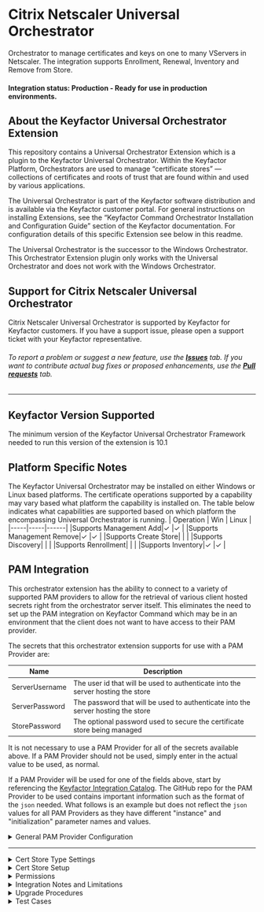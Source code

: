 # Citrix Netscaler Universal Orchestrator

Orchestrator to manage certificates and keys on one to many VServers in Netscaler.  The integration supports Enrollment, Renewal, Inventory and Remove from Store.

#### Integration status: Production - Ready for use in production environments.


## About the Keyfactor Universal Orchestrator Extension

This repository contains a Universal Orchestrator Extension which is a plugin to the Keyfactor Universal Orchestrator. Within the Keyfactor Platform, Orchestrators are used to manage “certificate stores” &mdash; collections of certificates and roots of trust that are found within and used by various applications.

The Universal Orchestrator is part of the Keyfactor software distribution and is available via the Keyfactor customer portal. For general instructions on installing Extensions, see the “Keyfactor Command Orchestrator Installation and Configuration Guide” section of the Keyfactor documentation. For configuration details of this specific Extension see below in this readme.

The Universal Orchestrator is the successor to the Windows Orchestrator. This Orchestrator Extension plugin only works with the Universal Orchestrator and does not work with the Windows Orchestrator.




## Support for Citrix Netscaler Universal Orchestrator

Citrix Netscaler Universal Orchestrator is supported by Keyfactor for Keyfactor customers. If you have a support issue, please open a support ticket with your Keyfactor representative.

###### To report a problem or suggest a new feature, use the **[Issues](../../issues)** tab. If you want to contribute actual bug fixes or proposed enhancements, use the **[Pull requests](../../pulls)** tab.



---




## Keyfactor Version Supported

The minimum version of the Keyfactor Universal Orchestrator Framework needed to run this version of the extension is 10.1

## Platform Specific Notes

The Keyfactor Universal Orchestrator may be installed on either Windows or Linux based platforms. The certificate operations supported by a capability may vary based what platform the capability is installed on. The table below indicates what capabilities are supported based on which platform the encompassing Universal Orchestrator is running.
| Operation | Win | Linux |
|-----|-----|------|
|Supports Management Add|&check; |&check; |
|Supports Management Remove|&check; |&check; |
|Supports Create Store|  |  |
|Supports Discovery|  |  |
|Supports Renrollment|  |  |
|Supports Inventory|&check; |&check; |


## PAM Integration

This orchestrator extension has the ability to connect to a variety of supported PAM providers to allow for the retrieval of various client hosted secrets right from the orchestrator server itself.  This eliminates the need to set up the PAM integration on Keyfactor Command which may be in an environment that the client does not want to have access to their PAM provider.

The secrets that this orchestrator extension supports for use with a PAM Provider are:

|Name|Description|
|----|-----------|
|ServerUsername|The user id that will be used to authenticate into the server hosting the store|
|ServerPassword|The password that will be used to authenticate into the server hosting the store|
|StorePassword|The optional password used to secure the certificate store being managed|

It is not necessary to use a PAM Provider for all of the secrets available above. If a PAM Provider should not be used, simply enter in the actual value to be used, as normal.

If a PAM Provider will be used for one of the fields above, start by referencing the [Keyfactor Integration Catalog](https://keyfactor.github.io/integrations-catalog/content/pam). The GitHub repo for the PAM Provider to be used contains important information such as the format of the `json` needed. What follows is an example but does not reflect the `json` values for all PAM Providers as they have different "instance" and "initialization" parameter names and values.

<details><summary>General PAM Provider Configuration</summary>
<p>



### Example PAM Provider Setup

To use a PAM Provider to resolve a field, in this example the __Server Password__ will be resolved by the `Hashicorp-Vault` provider, first install the PAM Provider extension from the [Keyfactor Integration Catalog](https://keyfactor.github.io/integrations-catalog/content/pam) on the Universal Orchestrator.

Next, complete configuration of the PAM Provider on the UO by editing the `manifest.json` of the __PAM Provider__ (e.g. located at extensions/Hashicorp-Vault/manifest.json). The "initialization" parameters need to be entered here:

~~~ json
  "Keyfactor:PAMProviders:Hashicorp-Vault:InitializationInfo": {
    "Host": "http://127.0.0.1:8200",
    "Path": "v1/secret/data",
    "Token": "xxxxxx"
  }
~~~

After these values are entered, the Orchestrator needs to be restarted to pick up the configuration. Now the PAM Provider can be used on other Orchestrator Extensions.

### Use the PAM Provider
With the PAM Provider configured as an extenion on the UO, a `json` object can be passed instead of an actual value to resolve the field with a PAM Provider. Consult the [Keyfactor Integration Catalog](https://keyfactor.github.io/integrations-catalog/content/pam) for the specific format of the `json` object.

To have the __Server Password__ field resolved by the `Hashicorp-Vault` provider, the corresponding `json` object from the `Hashicorp-Vault` extension needs to be copied and filed in with the correct information:

~~~ json
{"Secret":"my-kv-secret","Key":"myServerPassword"}
~~~

This text would be entered in as the value for the __Server Password__, instead of entering in the actual password. The Orchestrator will attempt to use the PAM Provider to retrieve the __Server Password__. If PAM should not be used, just directly enter in the value for the field.
</p>
</details> 




---


<details>
  <summary>Cert Store Type Settings</summary>
<br />

![](Images/CertStoreTypeSettings.gif)

**Basic Settings**

CONFIG ELEMENT	| DESCRIPTION
------------------|------------------
Name	|A descriptive name for the extension.  Example:  CitrixAdc
Short Name	|The short name that identifies the registered functionality of the orchestrator. Must be CitrixAdc.
Custom Capability|Store type name orchestrator will register with. Uncheck This
Job Types	|Inventory (Checked), check the additional checkboxes: Add, Remove
General Settings|Needs Server - Checked<br>Blueprint Allowed - Unchecked<br>Uses PowerShell - Unchecked
Requires Store Password	|Determines if a store password is required when configuring an individual store.  This must be unchecked.
Supports Entry Password	|Determined if an individual entry within a store can have a password.  This must be unchecked.

**Advanced Settings**

CONFIG ELEMENT	| DESCRIPTION
------------------|------------------
Store Path Type	|Determines what restrictions are applied to the store path field when configuring a new store.  Select Freeform
Supports Custom Alias	|Determines if an individual entry within a store can have a custom Alias.  This must be Required.
Private Keys	|This determines if Keyfactor can send the private key associated with a certificate to the store.  This is required since Citrix ADC will need the private key material to establish TLS connections.
PFX Password Style	|This determines how the platform generate passwords to protect a PFX enrollment job that is delivered to the store.  This can be either Default (system generated) or Custom (user determined).

**Custom Fields**

Parameter Name|Display Name|Parameter Type|Default Value|Required|Description
---|---|---|---|---|---
ServerUsername|Server Username|Secret||No|The username to log into the Server
ServerPassword|Server Password|Secret||No|The password that matches the username to log into the Server
ServerUseSsl|Use SSL|Bool|True|Yes|Determine whether the server uses SSL or not

**Custom Fields**

Parameter Name|Display Name|Parameter Type|Default Value|Required When
---|---|---|---|---
virtualServerName|Virtual Server Name|String| |Leave All Unchecked
sniCert|SNI Cert|String|false|Adding Entry


#### STORE TYPE ENTRY PARAMS
CONFIG ELEMENT	| DESCRIPTION
------------------|------------------
Virtual Server	| When Enrolling, this can be a single or comma separated list of VServers in Netscaler to replace.
Key Pair| When Enrolling, this is the name of the Certificate that will be installed on Netscaler

</details>

<details>
  <summary>Cert Store Setup</summary>
<br />

![](Images/CertStore.gif)

#### STORE CONFIG
CONFIG ELEMENT	| DESCRIPTION
------------------|------------------
Client Machine	| This is the IP Address of the Netscaler Appliance.
Store Path| This is the path of the Netscaler Appliance.  /nsconfig/ssl/.
User| This is the user that will be authenticated against the Netscaler Appliance
Password| This is the password that will be authenticated against the Netscaler Appliance
Use SSL| This should be set to True in Production when there is a valid certificate.
Inventory Schedule| Set this for the appropriate inventory interval needed.

</details>

<details>
  <summary>Permissions</summary>
<br />

The Netscaler user needs permission to perform the following API calls:

API Endpoint|Methods
---|---
/nitro/v1/config/login|post
/nitro/v1/config/lbvserver| get
/nitro/v1/config/sslcertkey| get, update, add, delete
/nitro/v1/config/sslcertkey_service_binding| get, update, add, delete
/nitro/v1/config/systemfile| get, add, delete

</details>

<details>
  <summary>Integration Notes and Limitations</summary>
<br />


* Direct PFX Binding Inventory
	* In Netscaler you can directly Bind a Pfx file to a Virtual Server.  Keyfactor cannot inventory these because it does not have access to the password.  The recommended way to Import PFX Files in Netscaler is descibed in this [Netscaler Documentation](https://docs.netscaler.com/en-us/citrix-adc/12-1/ssl/ssl-certificates/export-existing-certs-keys.html#convert-ssl-certificates-for-import-or-export)

* Sepcifiy Multiple VServers and Sni Flags
	* When Binding to Multiple VServers and using Multiple SniFlags, you have to use a comma separated list of values as descibed in Test Case 13 in the Test Cases Section.  This will change in future version so each binding is a store in Keyfactor.

* Down Time When Replacing Certs
	* The orchestrator uses [Netscaler recommended methods](https://docs.netscaler.com/en-us/citrix-adc/12-1/ssl/ssl-certificates/add-group-certs.html) to replace bound certs which creates a sub second blip of downtime.  There is currently no way around this if you want readable keypair names.

* Renewals
	* The renewal process will find the thumprint of the cert on all VServers and renew them in all places.  See test cases #6 and #10 in the Test Cases section.
	
* AutoSave Config
	* A new config.json file in the extension folder contains the 'AutoSaveConfig' flag with a default value of 'N'.  When this flag is set to 'Y', successful configuration changes made by a management job will be automatically saved to disk; no interaction with the Citrix ADC UI is necessary.
	
	**NOTE:** Any changes in-process through the Citrix ADC UI will also be persisted to disk when a management job is performed and the AutoSaveConfig flag is set to 'Y'.

</details>

<details>
  <summary>Upgrade Procedures</summary>
<br />


* Upgrade From v1.0.2 to v2.0.0
	* In the Keyfactor Command Database, run the following SQL Script to update the store types and store information [Upgrade Script](https://github.com/Keyfactor/citrix-adc-orchestrator/blob/snipamupdates/UpgradeScript.sql)

	
</details>


<details>
  <summary>Test Cases</summary>
<br />

Case Number|Case Name|Enrollment Params|Expected Results|Passed|Screenshot
----|------------------------|------------------------------------|--------------|----------------|-------------------------
1	|Add Unbound Cert|**Alias:** TC1.boingy.com<br/>**Virtual Server Name:**<br/>**Sni Cert:** false|Adds New Unbound Cert To Citrix ADC|True|![](Images/TC1.gif)
2	|Remove Unbound Cert|**Alias:** TC1.boingy.com<br/>**Virtual Server Name:**<br/>**Sni Cert:** false|Removes Unbound Cert From Citrix ADC|True|![](Images/TC2.gif)
3	|Add Bound Cert|**Alias:** TC3.boingy.com<br/>**Virtual Server Name:** TestVServer<br/>**Sni Cert:** false|Adds a new bound cert to TestVServer Virtual Server|True|![](Images/TC3.gif)
4	|Add Bound Cert Multiple VServers|**Alias:** TC4.boingy.com<br/>**Virtual Server Name:** TestVServer,TestVServer2<br/>**Sni Cert:** false,false|Adds New Bound Cert To Both Servers in Citrix|True|![](Images/TC4.gif)
5	|Remove Bound Cert|**Alias:** TC4.boingy.com<br/>**Virtual Server Name:**<br/>**Sni Cert:** false|Will Not Remove because it is bound.  Must Unbind it First|True|![](Images/TC5.gif)
6	|Renew Bound Cert|**Alias:** TC4.boingy.com<br/>**Virtual Server Name:**<br/>**Sni Cert:** false|Renews Bound Cert on Both VServers|True|![](Images/TC6.gif)
7	|Replace Bound Cert No Overwrite |**Alias:** TC4.boingy.com<br/>**Virtual Server Name:** TestVServer,TestVServer2<br/>**Sni Cert:** false,false|Will Not replace, overwrite flag needed|True|![](Images/TC7.gif)
8	|Replace Bound Cert with Overwrite|**Alias:** 16934<br/>**Virtual Server Name:**<br/>**Sni Cert:** false|Will do the replace because overwrite was used|True|![](Images/TC8.gif)
9	|Add Sni Cert and Bind|**Alias:** TC9.boingy.com<br/>**Virtual Server Name:** TestVServer<br/>**Sni Cert:** false|Will bind an additional SNI Cert to a VServer|True|![](Images/TC9.gif)
10	|Renew bound Sni Cert|**Alias:** TC10.boingy.com<br/>**Virtual Server Name:**<br/>**Sni Cert:** false|Will Renew the Sni Cert Bound to the Site|True|![](Images/TC10.gif)
11	|Replace bound Sni Cert with Overwrite|**Alias:** TC9.boingy.com<br/>**Virtual Server Name:** TestVServer<br/>**Sni Cert:** true|Sni Cert Will Be Replaced and bound|True|![](Images/TC11.gif)
12	|Remove Bound Sni Cert|**Alias:** TC9.boingy.com<br/>**Virtual Server Name:**<br/>**Sni Cert:** false|Will Not Remove because it is bound.  Must Unbind it First|True|![](Images/TC12.gif)
13	|Add Sni Cert To Multiple VServers and bind|**Alias:** TC13.boingy.com<br/>**Virtual Server Name:** TestVServer,TestVServer2<br/>**Sni Cert:** false,true|Adds and binds Cert to TestVServer and adds and binds Sni Cert to TestVServer2|True|![](Images/TC13.gif)
14	|Inventory |No Params|Will Perform Inventory and pull down all Certs Tied to VServers|True|![](Images/TC14.gif)

</details>

